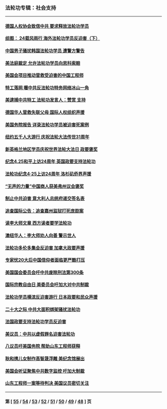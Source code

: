 ### 法轮功专辑：社会支持
---
#### [德国人权协会致信中共 要求释放法轮功学员](../../pages/nf4386/n14045330.md?08280430) 
#### [组图： 24载风雨行 海外法轮功学员反迫害（下）](../../pages/nf4386/n14030279.md?08280430) 
#### [中国男子骚扰韩国法轮功学员 遭警方警告](../../pages/nf4386/n14033245.md?08280430) 
#### [美法庭裁定 允许法轮功学员向思科索赔](../../pages/nf4386/n14030620.md?08280430) 
#### [美国会项目推动营救受迫害的中国工程师](../../pages/nf4386/n14019887.md?08280430) 
#### [特工落网 曝中共反法轮功特务网络冰山一角](../../pages/nf4386/n14006412.md?08280430) 
#### [美逮捕中共特工 法轮功发言人：赞赏 支持](../../pages/nf4386/n14005107.md?08280430) 
#### [德国华人营救失联父母 国际人权组织声援](../../pages/nf4386/n14002019.md?08280430) 
#### [美国务院报告 详录法轮功学员被迫害死案例](../../pages/nf4386/n13997752.md?08280430) 
#### [纽约五千人大游行 庆祝法轮大法传世31周年](../../pages/nf4386/n13995110.md?08280430) 
#### [新英格兰地区学员庆祝世界法轮大法日 政要褒奖](../../pages/nf4386/n13990800.md?08280430) 
#### [纪念4.25和平上访24周年 英国政要支持法轮功](../../pages/nf4386/n13984057.md?08280430) 
#### [法轮功纪念4·25上访24周年 洛杉矶侨界声援](../../pages/nf4386/n13978796.md?08280430) 
#### [“无声的力量”中国商人获美弗州议会褒奖](../../pages/nf4386/n13941208.md?08280430) 
#### [制止中共迫害 意大利人总统府递交签名表](../../pages/nf4386/n13933726.md?08280430) 
#### [追查国际公告：追查嘉州监狱打死庞勋案](../../pages/nf4386/n13933461.md?08280430) 
#### [读李大师文章 西方读者要学法轮功](../../pages/nf4386/n13925142.md?08280430) 
#### [澳纽华人：李大师劝人向善 警示世人](../../pages/nf4386/n13924146.md?08280430) 
#### [法轮功多伦多集会反迫害 加拿大政要声援](../../pages/nf4386/n13881303.md?08280430) 
#### [专家忧20大后中国信仰者面临更严酷打压](../../pages/nf4386/n13874993.md?08280430) 
#### [美国国会委员会吁中共废除刑法第300条](../../pages/nf4386/n13868121.md?08280430) 
#### [国际宗教自由日 美委员会吁加大对中共制裁](../../pages/nf4386/n13855021.md?08280430) 
#### [法轮功学员横滨反迫害游行 日本政要和民众声援](../../pages/nf4386/n13847132.md?08280430) 
#### [二十大之际 中共大面积绑架骚扰法轮功](../../pages/nf4386/n13846381.md?08280430) 
#### [法国政要支持法轮功学员反迫害](../../pages/nf4386/n13841970.md?08280430) 
#### [美议员：中共以虚假罪名迫害法轮功](../../pages/nf4386/n13841083.md?08280430) 
#### [八议员吁美国务院 帮助山东工程师获释](../../pages/nf4386/n13836379.md?08280430) 
#### [耿和携儿女制作高智晟浮雕 美纪念馆展出](../../pages/nf4386/n13829624.md?08280430) 
#### [美国会听证聚焦中共数字监控 吁加大制裁](../../pages/nf4386/n13825083.md?08280430) 
#### [山东工程师一案等待判决 美国议员密切关注](../../pages/nf4386/n13815065.md?08280430) 

---
#### 第 [ [55](./55.md?08280430) / [54](./54.md?08280430) / [53](./53.md?08280430) / [52](./52.md?08280430) / [51](./51.md?08280430) / [50](./50.md?08280430) / [49](./49.md?08280430) / [48](./48.md?08280430) ] 页
